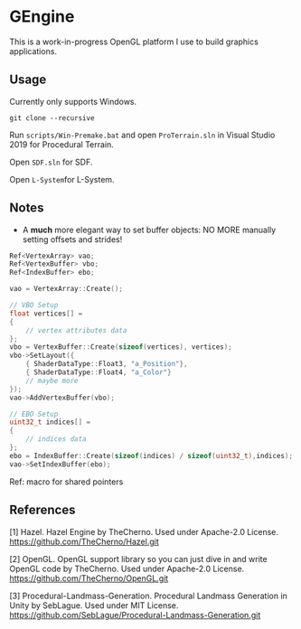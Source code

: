 # GEngine 

This is a work-in-progress OpenGL platform I use to build graphics applications. 

## Usage

Currently only supports Windows. 

```
git clone --recursive 
```

Run `scripts/Win-Premake.bat` and open `ProTerrain.sln` in Visual Studio 2019 for Procedural Terrain.

Open `SDF.sln` for SDF.

Open `L-System`for L-System.

## Notes

- A **much** more elegant way to set buffer objects: NO MORE manually setting offsets and strides! 
```c++
Ref<VertexArray> vao;
Ref<VertexBuffer> vbo;
Ref<IndexBuffer> ebo;

vao = VertexArray::Create();

// VBO Setup
float vertices[] = 
{ 
    // vertex attributes data 
};
vbo = VertexBuffer::Create(sizeof(vertices), vertices);
vbo->SetLayout({
    { ShaderDataType::Float3, "a_Position"},
    { ShaderDataType::Float4, "a_Color"}
    // maybe more
});
vao->AddVertexBuffer(vbo);

// EBO Setup
uint32_t indices[] = 
{ 
    // indices data
};
ebo = IndexBuffer::Create(sizeof(indices) / sizeof(uint32_t),indices);
vao->SetIndexBuffer(ebo);
```

Ref: macro for shared pointers


## References

[1] Hazel. Hazel Engine by TheCherno. 
    Used under Apache-2.0 License.
    https://github.com/TheCherno/Hazel.git

[2] OpenGL. OpenGL support library so you can just dive in and write OpenGL code by TheCherno.
    Used under Apache-2.0 License.
    https://github.com/TheCherno/OpenGL.git

[3] Procedural-Landmass-Generation. Procedural Landmass Generation in Unity by SebLague.
    Used under MIT License.
    https://github.com/SebLague/Procedural-Landmass-Generation.git

